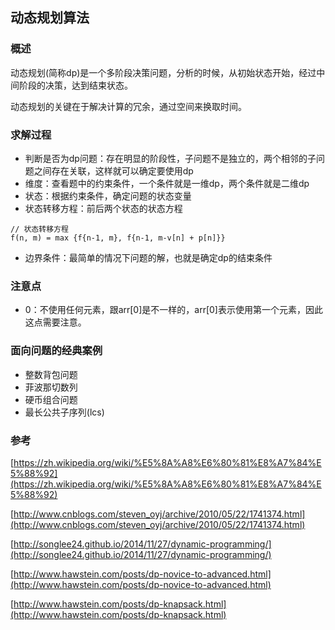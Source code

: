 ## 动态规划算法

### 概述


动态规划(简称dp)是一个多阶段决策问题，分析的时候，从初始状态开始，经过中间阶段的决策，达到结束状态。

动态规划的关键在于解决计算的冗余，通过空间来换取时间。

### 求解过程

- 判断是否为dp问题：存在明显的阶段性，子问题不是独立的，两个相邻的子问题之间存在关联，这样就可以确定要使用dp
- 维度：查看题中的约束条件，一个条件就是一维dp，两个条件就是二维dp
- 状态：根据约束条件，确定问题的状态变量
- 状态转移方程：前后两个状态的状态方程

```
// 状态转移方程
f(n, m) = max {f{n-1, m}, f{n-1, m-v[n] + p[n]}}
```
- 边界条件：最简单的情况下问题的解，也就是确定dp的结束条件

### 注意点

- 0：不使用任何元素，跟arr[0]是不一样的，arr[0]表示使用第一个元素，因此这点需要注意。

### 面向问题的经典案例

- 整数背包问题
- 菲波那切数列
- 硬币组合问题
- 最长公共子序列(lcs)

### 参考

[https://zh.wikipedia.org/wiki/%E5%8A%A8%E6%80%81%E8%A7%84%E5%88%92](https://zh.wikipedia.org/wiki/%E5%8A%A8%E6%80%81%E8%A7%84%E5%88%92)

[http://www.cnblogs.com/steven_oyj/archive/2010/05/22/1741374.html](http://www.cnblogs.com/steven_oyj/archive/2010/05/22/1741374.html)

[http://songlee24.github.io/2014/11/27/dynamic-programming/](http://songlee24.github.io/2014/11/27/dynamic-programming/)

[http://www.hawstein.com/posts/dp-novice-to-advanced.html](http://www.hawstein.com/posts/dp-novice-to-advanced.html)

[http://www.hawstein.com/posts/dp-knapsack.html](http://www.hawstein.com/posts/dp-knapsack.html)